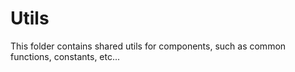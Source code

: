 # Utils

This folder contains shared utils for components, such as common functions, constants, etc...
